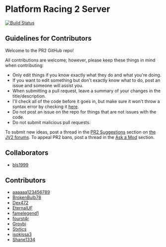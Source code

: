 # Platform Racing 2 Server

[![Build Status](https://travis-ci.org/jacob-grahn/platform-racing-2-server.svg?branch=master)](https://travis-ci.org/jacob-grahn/platform-racing-2-server)

## Guidelines for Contributors

Welcome to the PR2 GitHub repo!

All contributions are welcome; however, please keep these things in mind when contributing:
- Only edit things if you know exactly what they do and what you're doing.
- If you want to edit something but don't exactly know what to do, post an issue and someone will assist you.
- When submitting a pull request, leave a summary of your changes in the title/description.
- I'll check all of the code before it goes in, but make sure it won't throw a syntax error by checking it [here](https://phpcodechecker.com/).
- Do not post an issue on the repo for things that are not issues with the code.
- Do not submit malicious pull requests.

To submit new ideas, post a thread in the [PR2 Suggestions](https://jiggmin2.com/forums/forumdisplay.php?fid=45) section on [the JV2 forums](https://jiggmin2.com/forums). To appeal PR2 bans, post a thread in the [Ask a Mod](https://jiggmin2.com/aam) section.

## Collaborators
- [bls1999](http://github.com/bls1999)

## Contributors
- [aaaaaa123456789](http://github.com/aaaaaa123456789)
- [BrokenBulb78](http://github.com/BrokenBulb78)
- [Dex472](http://github.com/Dex472)
- [EternalUF](http://github.com/EternalUF)
- [famelegend1](http://github.com/famelegend1)
- [fourst4r](http://github.com/fourst4r)
- [Grovbi](http://github.com/Grovbi)
- [Stxtics](http://github.com/Stxtics)
- [isokissa3](http://github.com/isokissa3)
- [Shane1334](http://github.com/Shane1334)
